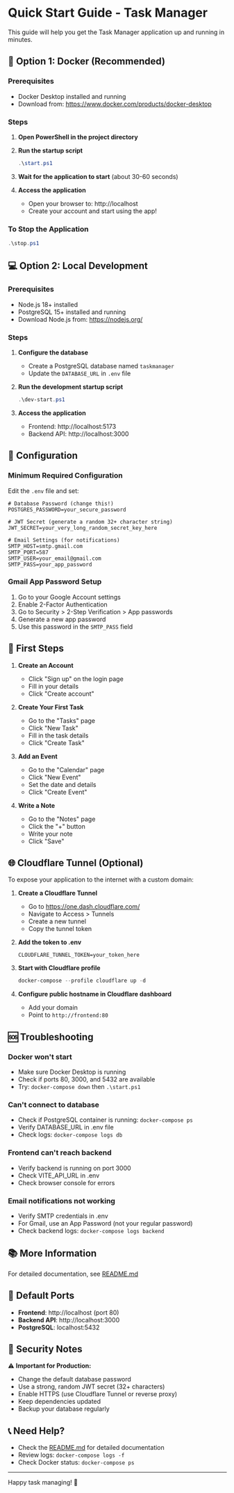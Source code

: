 # Quick Start Guide - Task Manager

This guide will help you get the Task Manager application up and running in minutes.

## 🚀 Option 1: Docker (Recommended)

### Prerequisites
- Docker Desktop installed and running
- Download from: https://www.docker.com/products/docker-desktop

### Steps

1. **Open PowerShell in the project directory**

2. **Run the startup script**
   ```powershell
   .\start.ps1
   ```

3. **Wait for the application to start** (about 30-60 seconds)

4. **Access the application**
   - Open your browser to: http://localhost
   - Create your account and start using the app!

### To Stop the Application
```powershell
.\stop.ps1
```

## 💻 Option 2: Local Development

### Prerequisites
- Node.js 18+ installed
- PostgreSQL 15+ installed and running
- Download Node.js from: https://nodejs.org/

### Steps

1. **Configure the database**
   - Create a PostgreSQL database named `taskmanager`
   - Update the `DATABASE_URL` in `.env` file

2. **Run the development startup script**
   ```powershell
   .\dev-start.ps1
   ```

3. **Access the application**
   - Frontend: http://localhost:5173
   - Backend API: http://localhost:3000

## 🔧 Configuration

### Minimum Required Configuration

Edit the `.env` file and set:

```env
# Database Password (change this!)
POSTGRES_PASSWORD=your_secure_password

# JWT Secret (generate a random 32+ character string)
JWT_SECRET=your_very_long_random_secret_key_here

# Email Settings (for notifications)
SMTP_HOST=smtp.gmail.com
SMTP_PORT=587
SMTP_USER=your_email@gmail.com
SMTP_PASS=your_app_password
```

### Gmail App Password Setup

1. Go to your Google Account settings
2. Enable 2-Factor Authentication
3. Go to Security > 2-Step Verification > App passwords
4. Generate a new app password
5. Use this password in the `SMTP_PASS` field

## 📱 First Steps

1. **Create an Account**
   - Click "Sign up" on the login page
   - Fill in your details
   - Click "Create account"

2. **Create Your First Task**
   - Go to the "Tasks" page
   - Click "New Task"
   - Fill in the task details
   - Click "Create Task"

3. **Add an Event**
   - Go to the "Calendar" page
   - Click "New Event"
   - Set the date and details
   - Click "Create Event"

4. **Write a Note**
   - Go to the "Notes" page
   - Click the "+" button
   - Write your note
   - Click "Save"

## 🌐 Cloudflare Tunnel (Optional)

To expose your application to the internet with a custom domain:

1. **Create a Cloudflare Tunnel**
   - Go to https://one.dash.cloudflare.com/
   - Navigate to Access > Tunnels
   - Create a new tunnel
   - Copy the tunnel token

2. **Add the token to .env**
   ```env
   CLOUDFLARE_TUNNEL_TOKEN=your_token_here
   ```

3. **Start with Cloudflare profile**
   ```powershell
   docker-compose --profile cloudflare up -d
   ```

4. **Configure public hostname in Cloudflare dashboard**
   - Add your domain
   - Point to `http://frontend:80`

## 🆘 Troubleshooting

### Docker won't start
- Make sure Docker Desktop is running
- Check if ports 80, 3000, and 5432 are available
- Try: `docker-compose down` then `.\start.ps1`

### Can't connect to database
- Check if PostgreSQL container is running: `docker-compose ps`
- Verify DATABASE_URL in .env file
- Check logs: `docker-compose logs db`

### Frontend can't reach backend
- Verify backend is running on port 3000
- Check VITE_API_URL in .env
- Check browser console for errors

### Email notifications not working
- Verify SMTP credentials in .env
- For Gmail, use an App Password (not your regular password)
- Check backend logs: `docker-compose logs backend`

## 📚 More Information

For detailed documentation, see [README.md](README.md)

## 🎯 Default Ports

- **Frontend**: http://localhost (port 80)
- **Backend API**: http://localhost:3000
- **PostgreSQL**: localhost:5432

## 🔐 Security Notes

⚠️ **Important for Production:**
- Change the default database password
- Use a strong, random JWT secret (32+ characters)
- Enable HTTPS (use Cloudflare Tunnel or reverse proxy)
- Keep dependencies updated
- Backup your database regularly

## 📞 Need Help?

- Check the [README.md](README.md) for detailed documentation
- Review logs: `docker-compose logs -f`
- Check Docker status: `docker-compose ps`

---

Happy task managing! 🎉